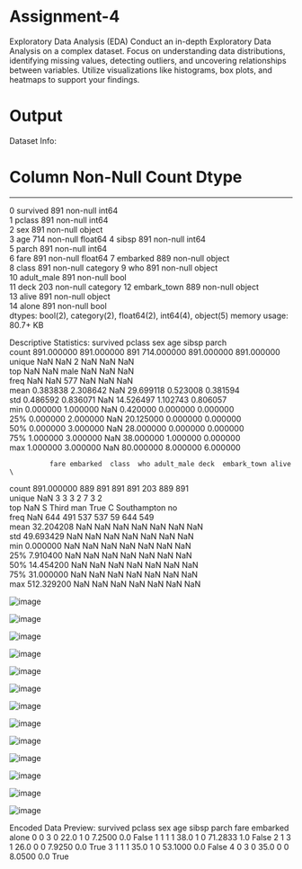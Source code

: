 # Assignment-4
Exploratory Data Analysis (EDA) Conduct an in-depth Exploratory Data Analysis on a complex dataset. Focus on understanding data distributions, identifying missing values, detecting outliers, and uncovering relationships between variables. Utilize visualizations like histograms, box plots, and heatmaps to support your findings.


# Output

Dataset Info:

 #   Column       Non-Null Count  Dtype   
---  ------       --------------  -----   
 0   survived     891 non-null    int64   
 1   pclass       891 non-null    int64   
 2   sex          891 non-null    object  
 3   age          714 non-null    float64 
 4   sibsp        891 non-null    int64   
 5   parch        891 non-null    int64   
 6   fare         891 non-null    float64 
 7   embarked     889 non-null    object  
 8   class        891 non-null    category
 9   who          891 non-null    object  
 10  adult_male   891 non-null    bool    
 11  deck         203 non-null    category
 12  embark_town  889 non-null    object  
 13  alive        891 non-null    object  
 14  alone        891 non-null    bool    
dtypes: bool(2), category(2), float64(2), int64(4), object(5)
memory usage: 80.7+ KB

Descriptive Statistics:
          survived      pclass   sex         age       sibsp       parch  \
count   891.000000  891.000000   891  714.000000  891.000000  891.000000   
unique         NaN         NaN     2         NaN         NaN         NaN   
top            NaN         NaN  male         NaN         NaN         NaN   
freq           NaN         NaN   577         NaN         NaN         NaN   
mean      0.383838    2.308642   NaN   29.699118    0.523008    0.381594   
std       0.486592    0.836071   NaN   14.526497    1.102743    0.806057   
min       0.000000    1.000000   NaN    0.420000    0.000000    0.000000   
25%       0.000000    2.000000   NaN   20.125000    0.000000    0.000000   
50%       0.000000    3.000000   NaN   28.000000    0.000000    0.000000   
75%       1.000000    3.000000   NaN   38.000000    1.000000    0.000000   
max       1.000000    3.000000   NaN   80.000000    8.000000    6.000000   

              fare embarked  class  who adult_male deck  embark_town alive  \
count   891.000000      889    891  891        891  203          889   891   
unique         NaN        3      3    3          2    7            3     2   
top            NaN        S  Third  man       True    C  Southampton    no   
freq           NaN      644    491  537        537   59          644   549   
mean     32.204208      NaN    NaN  NaN        NaN  NaN          NaN   NaN   
std      49.693429      NaN    NaN  NaN        NaN  NaN          NaN   NaN   
min       0.000000      NaN    NaN  NaN        NaN  NaN          NaN   NaN   
25%       7.910400      NaN    NaN  NaN        NaN  NaN          NaN   NaN   
50%      14.454200      NaN    NaN  NaN        NaN  NaN          NaN   NaN   
75%      31.000000      NaN    NaN  NaN        NaN  NaN          NaN   NaN   
max     512.329200      NaN    NaN  NaN        NaN  NaN          NaN   NaN   


![image](https://github.com/user-attachments/assets/fd9aad5a-da29-4f97-9159-678d71aff56f)

![image](https://github.com/user-attachments/assets/d4fc07cc-bdd8-4643-ad2b-88429b8ba90a)

![image](https://github.com/user-attachments/assets/0e0c5460-3682-4a8c-80b1-94c63a97537b)

![image](https://github.com/user-attachments/assets/9b2b9679-ab78-40bd-91bc-5353c77e564f)

![image](https://github.com/user-attachments/assets/7f989814-26d9-49e4-aff0-e9b1cac05da0)

![image](https://github.com/user-attachments/assets/a63be8f4-3711-48db-a4a4-ac7ee9482766)

![image](https://github.com/user-attachments/assets/7390db31-cef9-46c9-98f5-3eb2f3ea959e)

![image](https://github.com/user-attachments/assets/fef83d8f-19d3-4bb5-aa41-69dfa383dc40)

![image](https://github.com/user-attachments/assets/aa1ec1db-e325-4851-85b3-cac87fd6d81b)

![image](https://github.com/user-attachments/assets/a3006921-25f8-4bfe-bb1e-28bf1202a1ba)

![image](https://github.com/user-attachments/assets/71c5d018-cd95-4d73-b58d-9a50e6175356)

![image](https://github.com/user-attachments/assets/5bc5c926-82de-4da0-bdb2-4c689b644649)

![image](https://github.com/user-attachments/assets/06d07ec0-19f0-4d75-b841-9eb0d19509c1)


Encoded Data Preview:
   survived  pclass  sex   age  sibsp  parch     fare  embarked  alone
0         0       3    0  22.0      1      0   7.2500       0.0  False
1         1       1    1  38.0      1      0  71.2833       1.0  False
2         1       3    1  26.0      0      0   7.9250       0.0   True
3         1       1    1  35.0      1      0  53.1000       0.0  False
4         0       3    0  35.0      0      0   8.0500       0.0   True
